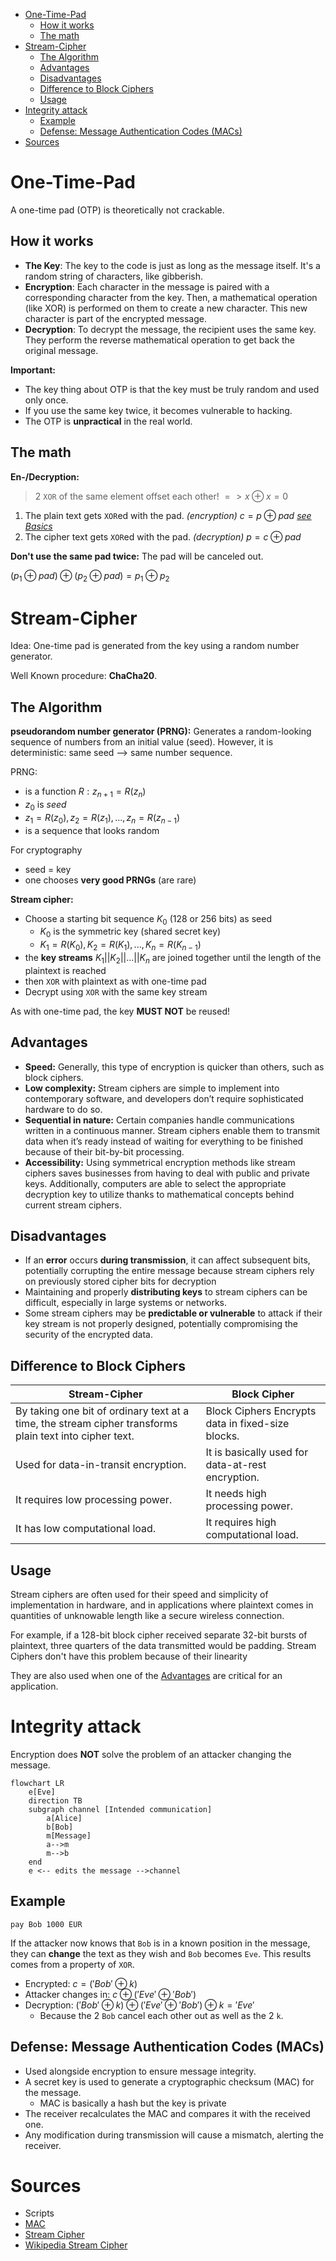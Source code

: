 <!--toc:start-->

- [One-Time-Pad](#one-time-pad)
  - [How it works](#how-it-works)
  - [The math](#the-math)
- [Stream-Cipher](#stream-cipher)
  - [The Algorithm](#the-algorithm)
  - [Advantages](#advantages)
  - [Disadvantages](#disadvantages)
  - [Difference to Block Ciphers](#difference-to-block-ciphers)
  - [Usage](#usage)
- [Integrity attack](#integrity-attack)
  - [Example](#example)
  - [Defense: Message Authentication Codes (MACs)](#defense-message-authentication-codes-macs)
- [Sources](#sources)
<!--toc:end-->

# One-Time-Pad

A one-time pad (OTP) is theoretically not crackable.

## How it works

- **The Key**: The key to the code is just as long as the message itself.
  It's a random string of characters, like gibberish.
- **Encryption**: Each character in the message is paired with a corresponding character from the key.
  Then, a mathematical operation (like XOR) is performed on them to create a new character.
  This new character is part of the encrypted message.
- **Decryption**: To decrypt the message, the recipient uses the same key.
  They perform the reverse mathematical operation to get back the original message.

**Important:**

- The key thing about OTP is that the key must be truly random and used only once.
- If you use the same key twice, it becomes vulnerable to hacking.
- The OTP is **unpractical** in the real world.

## The math

**En-/Decryption:**

> 2 `XOR` of the same element offset each other!
> $=> x \oplus x = 0$

1. The plain text gets `XOR`ed with the pad. _(encryption)_
   $c=p \oplus pad$
   _[see Basics](./1.1_Symmetric_Cipher.md#basics)_
1. The cipher text gets `XOR`ed with the pad. _(decryption)_
   $p=c \oplus pad$

**Don't use the same pad twice:**
The pad will be canceled out.

$(p_1 \oplus pad) \oplus (p_2 \oplus pad) = p_1 \oplus p_2$

# Stream-Cipher

Idea: One-time pad is generated from the key using a random number generator.

Well Known procedure: **ChaCha20**.

## The Algorithm

**pseudorandom number generator (PRNG):** Generates a random-looking sequence of numbers from an initial value (seed).
However, it is deterministic: same seed --> same number sequence.

PRNG:

- is a function $R: z_{n+1}=R(z_n)$
- $z_0$ is _seed_
- $z_1 = R(z_0), z_2 = R(z_1), ..., z_n = R(z_{n-1})$
- is a sequence that looks random

For cryptography

- seed = key
- one chooses **very good PRNGs** (are rare)

**Stream cipher:**

- Choose a starting bit sequence $K_0$ (128 or 256 bits) as seed
  - $K_0$ is the symmetric key (shared secret key)
  - $K_1 = R(K_0), K_2 = R(K_1), ..., K_n = R(K_{n-1})$
- the **key streams** $K_1||K_2||...||K_n$ are joined together until the length of the plaintext is reached
- then `XOR` with plaintext as with one-time pad
- Decrypt using `XOR` with the same key stream

As with one-time pad, the key **MUST NOT** be reused!

## Advantages

- **Speed:** Generally, this type of encryption is quicker than others, such as block ciphers.
- **Low complexity:** Stream ciphers are simple to implement into contemporary software,
  and developers don’t require sophisticated hardware to do so.
- **Sequential in nature:** Certain companies handle communications written in a continuous manner.
  Stream ciphers enable them to transmit data when it’s ready instead of waiting
  for everything to be finished because of their bit-by-bit processing.
- **Accessibility:** Using symmetrical encryption methods like stream ciphers saves businesses
  from having to deal with public and private keys.
  Additionally, computers are able to select the appropriate decryption key to utilize
  thanks to mathematical concepts behind current stream ciphers.

## Disadvantages

- If an **error** occurs **during transmission**, it can affect subsequent bits,
  potentially corrupting the entire message because stream ciphers rely on previously stored cipher bits for decryption
- Maintaining and properly **distributing keys** to stream ciphers can be difficult, especially in large systems or networks.
- Some stream ciphers may be **predictable or vulnerable** to attack if their key stream is not properly designed,
  potentially compromising the security of the encrypted data.

## Difference to Block Ciphers

| Stream-Cipher                                                                                           | Block Cipher                                      |
| ------------------------------------------------------------------------------------------------------- | ------------------------------------------------- |
| By taking one bit of ordinary text at a time, the stream cipher transforms plain text into cipher text. | Block Ciphers Encrypts data in fixed-size blocks. |
| Used for data-in-transit encryption.                                                                    | It is basically used for data-at-rest encryption. |
| It requires low processing power.                                                                       | It needs high processing power.                   |
| It has low computational load.                                                                          | It requires high computational load.              |

## Usage

Stream ciphers are often used for their speed and simplicity of implementation in hardware,
and in applications where plaintext comes in quantities of unknowable length like a secure wireless connection.

For example, if a 128-bit block cipher received separate 32-bit bursts of plaintext, three quarters of the data transmitted would be padding.
Stream Ciphers don't have this problem because of their linearity

They are also used when one of the [Advantages](#advantages) are critical for an application.

# Integrity attack

Encryption does **NOT** solve the problem of an attacker changing the message.

```mermaid
flowchart LR
    e[Eve]
    direction TB
    subgraph channel [Intended communication]
        a[Alice]
        b[Bob]
        m[Message]
        a-->m
        m-->b
    end
    e <-- edits the message -->channel
```

## Example

```text
pay Bob 1000 EUR
```

If the attacker now knows that `Bob` is in a known position in the message,
they can **change** the text as they wish and `Bob` becomes `Eve`.
This results comes from a property of `XOR`.

- Encrypted: $c=('Bob' \oplus k)$
- Attacker changes in: $c \oplus('Eve' \oplus 'Bob')$
- Decryption: $('Bob' \oplus k) \oplus ('Eve' \oplus 'Bob') \oplus k = 'Eve'$
  - Because the 2 `Bob` cancel each other out as well as the 2 `k`.

## Defense: Message Authentication Codes (MACs)

- Used alongside encryption to ensure message integrity.
- A secret key is used to generate a cryptographic checksum (MAC) for the message.
  - MAC is basically a hash but the key is private
- The receiver recalculates the MAC and compares it with the received one.
- Any modification during transmission will cause a mismatch, alerting the receiver.

# Sources

- Scripts
- [MAC](https://norbert-pohlmann.com/glossar-cyber-sicherheit/message-authentication-code-mac/)
- [Stream Cipher](https://www.geeksforgeeks.org/stream-ciphers/)
- [Wikipedia Stream Cipher](https://en.wikipedia.org/wiki/Stream_cipher)
